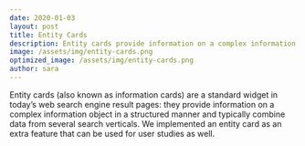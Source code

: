 ```yaml
---
date: 2020-01-03
layout: post
title: Entity Cards
description: Entity cards provide information on a complex information object in a structured manner and typically combine data from several search verticals
image: /assets/img/entity-cards.png
optimized_image: /assets/img/entity-cards.png
author: sara
---
```


Entity cards (also known as information cards) are a standard widget in today’s web search engine result pages: they provide information on a complex information object in a structured manner and typically combine data from several search verticals. We implemented an entity card as an extra feature that can be used for user studies as well.












